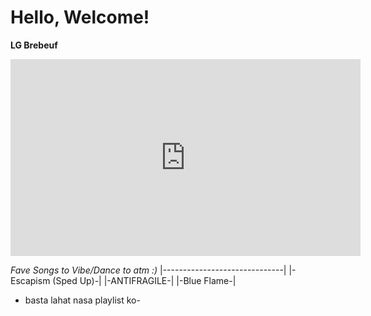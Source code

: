 # Hello, Welcome!

 **LG Brebeuf**


<iframe width="560" height="315" src="https://www.youtube.com/embed/1_GN4d4LpgE" title="YouTube video player" frameborder="0" allow="accelerometer; autoplay; clipboard-write; encrypted-media; gyroscope; picture-in-picture; web-share" allowfullscreen></iframe>


*Fave Songs to Vibe/Dance to atm :)*
|------------------------------|
|-Escapism (Sped Up)-|
|-ANTIFRAGILE-|
|-Blue Flame-|
- basta lahat nasa playlist ko-
